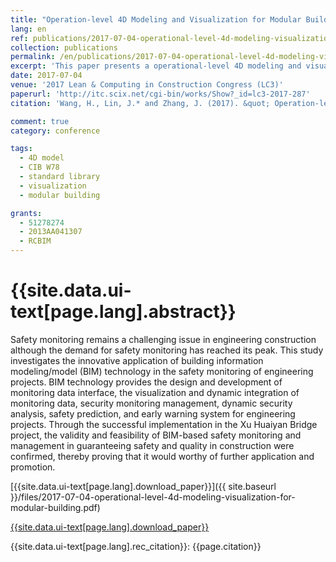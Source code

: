 ```yaml
---
title: "Operation-level 4D Modeling and Visualization for Modular Building based on Standard Activity Library"
lang: en
ref: publications/2017-07-04-operational-level-4d-modeling-visualization-for-modular-building
collection: publications
permalink: /en/publications/2017-07-04-operational-level-4d-modeling-visualization-for-modular-building
excerpt: 'This paper presents a operational-level 4D modeling and visualization method for modular construction based on standard activity library.'
date: 2017-07-04
venue: '2017 Lean & Computing in Construction Congress (LC3)'
paperurl: 'http://itc.scix.net/cgi-bin/works/Show?_id=lc3-2017-287'
citation: 'Wang, H., Lin, J.* and Zhang, J. (2017). &quot; Operation-level 4D Modeling and Visualization for Modular Building based on Standard Activity Library&quot; <i>in LC3 2017: Proceedings of the Joint Conference on Computing in Construction (JC3)</i>. 841-848. Heraklion, Crete, Greece. https://doi.org/10.24928/JC3-2017/0287'

comment: true
category: conference

tags: 
  - 4D model
  - CIB W78
  - standard library
  - visualization
  - modular building

grants:
  - 51278274
  - 2013AA041307
  - RCBIM
---
```



{{site.data.ui-text[page.lang].abstract}}
====

Safety monitoring remains a challenging issue in engineering construction although the demand for safety monitoring has reached its peak. This study investigates the innovative application of building information modeling/model (BIM) technology in the safety monitoring of engineering projects. BIM technology provides the design and development of monitoring data interface, the visualization and dynamic integration of monitoring data, security monitoring management, dynamic security analysis, safety prediction, and early warning system for engineering projects. Through the successful implementation in the Xu Huaiyan  Bridge project, the validity and feasibility of BIM-based safety monitoring and management in guaranteeing safety and quality in construction were confirmed, thereby proving that it would worthy of further application and promotion. 

[{{site.data.ui-text[page.lang].download_paper}}]({{ site.baseurl }}/files/2017-07-04-operational-level-4d-modeling-visualization-for-modular-building.pdf)

[{{site.data.ui-text[page.lang].download_paper}}](http://itc.scix.net/cgi-bin/works/Show?_id=lc3-2017-287)

{{site.data.ui-text[page.lang].rec_citation}}: {{page.citation}}